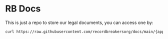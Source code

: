 # RB Docs

This is just a repo to store our legal documents, you can access one by:

```bash
curl https://raw.githubusercontent.com/recordbreakersorg/docs/main/{app_name}/{app_version}/{document_name}.md
```
